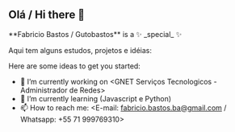 ## Olá / Hi there 👋

<div>
**Fabricio Bastos / Gutobastos** is a ✨ _special_ ✨


<p>Aqui tem alguns estudos, projetos e idéias:</p>
<p>Here are some ideas to get you started:</p>

- 🔭 I’m currently working on <GNET Serviços Tecnologicos - Administrador de Redes>
- 🌱 I’m currently learning (Javascript e Python)
- 📫 How to reach me: <E-mail: fabricio.bastos.ba@gmail.com / Whatsapp: +55 71 999769310>
</div>
